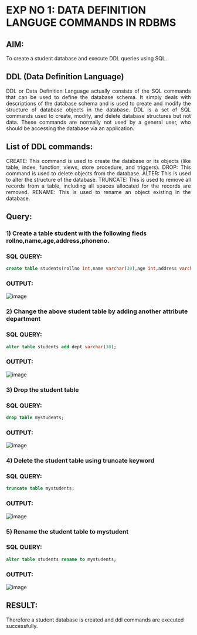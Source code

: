 # EXP NO 1: DATA DEFINITION LANGUGE COMMANDS IN RDBMS

## AIM:
To create a student database and execute DDL queries using SQL.


## DDL (Data Definition Language)
<div align="justify">
DDL or Data Definition Language actually consists of the SQL commands that can be used to define the database schema. It simply deals with descriptions of the database schema and is used to create and modify the structure of database objects in the database. DDL is a set of SQL commands used to create, modify, and delete database structures but not data. These commands are normally not used by a general user, who should be accessing the database via an application.
</div>
 
## List of DDL commands: 
<div align="justify">
CREATE: This command is used to create the database or its objects (like table, index, function, views, store procedure, and triggers).
DROP: This command is used to delete objects from the database.
ALTER: This is used to alter the structure of the database.
TRUNCATE: This is used to remove all records from a table, including all spaces allocated for the records are removed.
RENAME: This is used to rename an object existing in the database.
</div>

## Query:
### 1) Create a table student with the following fieds rollno,name,age,address,phoneno.

### SQL QUERY: 
```sql
create table students(rollno int,name varchar(30),age int,address varchar(50),phoneno int);
```

### OUTPUT:
![image](https://github.com/Sachin-vlr/I2_DBMS/assets/113497666/65fdf0a9-b7ac-4190-8ce2-f5fb10f57208)


### 2) Change the above student table by adding another attribute department

### SQL QUERY: 
```sql
alter table students add dept varchar(30);
```

### OUTPUT:
![image](https://github.com/Sachin-vlr/I2_DBMS/assets/113497666/1336297f-75a7-4081-9a50-247db13ffe40)


### 3) Drop the student table
 
### SQL QUERY: 
```sql
drop table mystudents;
```

### OUTPUT:
![image](https://github.com/Sachin-vlr/I2_DBMS/assets/113497666/6d90bad7-6c9d-47e4-bf3d-ab85f63deddc)


### 4) Delete the student table using truncate keyword

### SQL QUERY: 
```sql
truncate table mystudents;
```

### OUTPUT:
![image](https://github.com/Sachin-vlr/I2_DBMS/assets/113497666/55d5ddd8-8bc1-47fc-af72-f0cf1e30ac35)



### 5) Rename the student table to mystudent

### SQL QUERY: 
```sql
alter table students rename to mystudents;
```

### OUTPUT:
![image](https://github.com/Sachin-vlr/I2_DBMS/assets/113497666/8fc25d35-7a7c-44a7-8c2e-e6f9ad6bf85a)

## RESULT:
Therefore a student database is created and ddl commands are executed successfully. 
